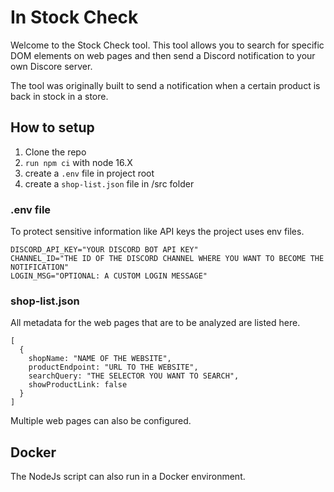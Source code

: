 # In Stock Check

Welcome to the Stock Check tool. This tool allows you to search for specific DOM elements on web pages and then send a Discord notification to your own Discore server.

The tool was originally built to send a notification when a certain product is back in stock in a store.

## How to setup

1. Clone the repo
2. `run npm ci` with node 16.X
3. create a `.env` file in project root
4. create a `shop-list.json` file in /src folder

### .env file

To protect sensitive information like API keys the project uses env files.

```
DISCORD_API_KEY="YOUR DISCORD BOT API KEY"
CHANNEL_ID="THE ID OF THE DISCORD CHANNEL WHERE YOU WANT TO BECOME THE NOTIFICATION"
LOGIN_MSG="OPTIONAL: A CUSTOM LOGIN MESSAGE"
```

### shop-list.json

All metadata for the web pages that are to be analyzed are listed here.

```
[
  {
    shopName: "NAME OF THE WEBSITE",
    productEndpoint: "URL TO THE WEBSITE",
    searchQuery: "THE SELECTOR YOU WANT TO SEARCH",
    showProductLink: false
  }
]
```

Multiple web pages can also be configured.

## Docker

The NodeJs script can also run in a Docker environment.
